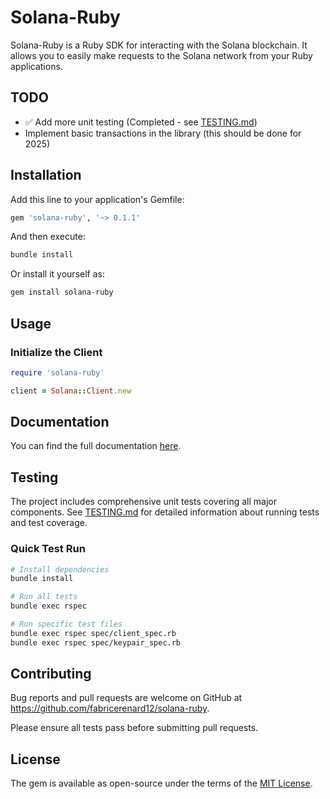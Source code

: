 
# Solana-Ruby

Solana-Ruby is a Ruby SDK for interacting with the Solana blockchain. It allows you to easily make requests to the Solana network from your Ruby applications.

## TODO
- ✅ Add more unit testing (Completed - see [TESTING.md](TESTING.md))
- Implement basic transactions in the library (this should be done for 2025)

## Installation

Add this line to your application's Gemfile:

```ruby
gem 'solana-ruby', '~> 0.1.1'
```

And then execute:

```sh
bundle install
```

Or install it yourself as:

```sh
gem install solana-ruby
```

## Usage

### Initialize the Client

```ruby
require 'solana-ruby'

client = Solana::Client.new
```

## Documentation

You can find the full documentation [here](https://fabricerenard12.github.io/solana-ruby).

## Testing

The project includes comprehensive unit tests covering all major components. See [TESTING.md](TESTING.md) for detailed information about running tests and test coverage.

### Quick Test Run

```bash
# Install dependencies
bundle install

# Run all tests
bundle exec rspec

# Run specific test files
bundle exec rspec spec/client_spec.rb
bundle exec rspec spec/keypair_spec.rb
```

## Contributing

Bug reports and pull requests are welcome on GitHub at https://github.com/fabricerenard12/solana-ruby.

Please ensure all tests pass before submitting pull requests.

## License

The gem is available as open-source under the terms of the [MIT License](https://opensource.org/licenses/MIT).
